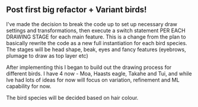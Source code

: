 
## Post first big refactor + Variant birds!

I've made the decision to break the code up to set up necessary draw settings and transformations, then execute a switch statement PER EACH DRAWING STAGE for each main feature. This is a change from the plan to basically rewrite the code as a new full instantiation for each bird species. The stages will be head shape, beak, eyes and fancy features (eyebrows, plumage to draw as top layer etc)

After implementing this I began to build out the drawing process for different birds. I have 4 now - Moa, Haasts eagle, Takahe and Tui, and while Ive had lots of ideas for now will focus on variation, refinement and ML capability for now.

The bird species will be decided based on hair colour.
